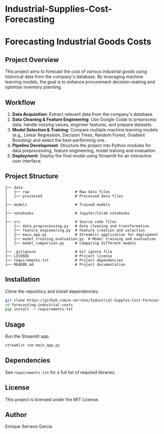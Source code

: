 # Industrial-Supplies-Cost-Forecasting

# Forecasting Industrial Goods Costs

## Project Overview
This project aims to forecast the cost of various industrial goods using historical data from the company's database. By leveraging machine learning models, the goal is to enhance procurement decision-making and optimize inventory planning.

## Workflow
1. **Data Acquisition**: Extract relevant data from the company's database.
2. **Data Cleaning & Feature Engineering**: Use Google Colab to preprocess data, handle missing values, engineer features, and prepare datasets.
3. **Model Selection & Training**: Compare multiple machine learning models (e.g., Linear Regression, Decision Trees, Random Forest, Gradient Boosting) and select the best-performing one.
4. **Pipeline Development**: Structure the project into Python modules for data preprocessing, feature engineering, model training and evaluation.
5. **Deployment**: Deploy the final model using Streamlit for an interactive user interface.

## Project Structure
```
├── data
│   ├── raw                     # Raw data files
│   ├── processed               # Processed data files
│
├── models                      # Trained models
│
├── notebooks                   # Jupyter/Colab notebooks
│
├── src                         # Source code files
│   ├── data_preprocessing.py   # Data cleaning and transformation
│   ├── feature_engineering.py  # Feature creation and selection
│   ├── main_app.py             # Streamlit application for deployment
│   ├── model_training_evaluation.py  # Model training and evaluation
│   ├── model_comparison.py     # Comparing different models
│
├── .gitignore                  # Git ignore file
├── LICENSE                     # Project license
├── requirements.txt            # Project dependencies
├── README.md                   # Project documentation
```

## Installation
Clone the repository and install dependencies:
```sh
git clone https://github.com/e-serrano/Industrial-Supples-Cost-Forecasting.git
cd forecasting-industrial-costs
pip install -r requirements.txt
```

## Usage
Run the Streamlit app:
```sh
streamlit run main_app.py
```

## Dependencies
See `requirements.txt` for a full list of required libraries.

## License
This project is licensed under the MIT License.

## Author
Enrique Serrano García

